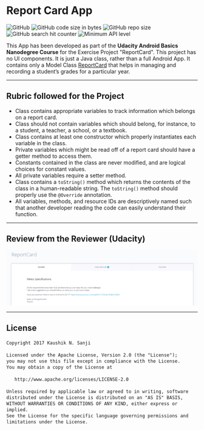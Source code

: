 # Report Card App

![GitHub](https://img.shields.io/github/license/kaushiknsanji/Report_Card_App)  ![GitHub code size in bytes](https://img.shields.io/github/languages/code-size/kaushiknsanji/Report_Card_App)  ![GitHub repo size](https://img.shields.io/github/repo-size/kaushiknsanji/Report_Card_App)
 ![GitHub search hit counter](https://img.shields.io/github/search/kaushiknsanji/Report_Card_App/Report%20Card) ![Minimum API level](https://img.shields.io/badge/API-15+-yellow)

This App has been developed as part of the **Udacity Android Basics Nanodegree Course** for the Exercise Project "ReportCard". This project has no UI components. It is just a Java class, rather than a full Android App. It contains only a Model Class [ReportCard](/app/src/main/java/com/example/kaushiknsanji/reportcardpojo/models/ReportCard.java) that helps in managing and recording a student’s grades for a particular year.

---

## Rubric followed for the Project

* Class contains appropriate variables to track information which belongs on a report card. 
* Class should not contain variables which should belong, for instance, to a student, a teacher, a school, or a textbook.
* Class contains at least one constructor which properly instantiates each variable in the class.
* Private variables which might be read off of a report card should have a getter method to access them.
* Constants contained in the class are never modified, and are logical choices for constant values.
* All private variables require a setter method.
* Class contains a `toString()` method which returns the contents of the class in a human-readable string. The `toString()` method should properly use the `@Override` annotation.
* All variables, methods, and resource IDs are descriptively named such that another developer reading the code can easily understand their function.

---

## Review from the Reviewer (Udacity)

![Review_Report_Card_App](/art/review/review_report_card_app.png)

---

## License

```
Copyright 2017 Kaushik N. Sanji

Licensed under the Apache License, Version 2.0 (the "License"); 
you may not use this file except in compliance with the License. 
You may obtain a copy of the License at

   http://www.apache.org/licenses/LICENSE-2.0
   
Unless required by applicable law or agreed to in writing, software
distributed under the License is distributed on an "AS IS" BASIS,
WITHOUT WARRANTIES OR CONDITIONS OF ANY KIND, either express or implied.
See the License for the specific language governing permissions and
limitations under the License.
```
